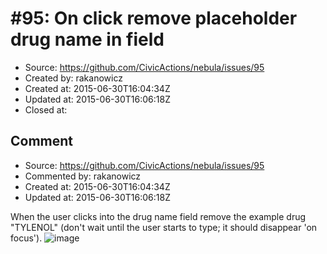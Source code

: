 # #95: On click remove placeholder drug name in field

* Source: https://github.com/CivicActions/nebula/issues/95
* Created by: rakanowicz
* Created at: 2015-06-30T16:04:34Z
* Updated at: 2015-06-30T16:06:18Z
* Closed at: 


## Comment

* Source: https://github.com/CivicActions/nebula/issues/95
* Commented by: rakanowicz
* Created at: 2015-06-30T16:04:34Z
* Updated at: 2015-06-30T16:06:18Z

When the user clicks into the drug name field remove the example drug &quot;TYLENOL&quot; (don&apos;t wait until the user starts to type; it should disappear &apos;on focus&apos;).
![image](https://cloud.githubusercontent.com/assets/12954654/8435593/26220a78-1f20-11e5-82b3-00e3bb282bd8.png)



